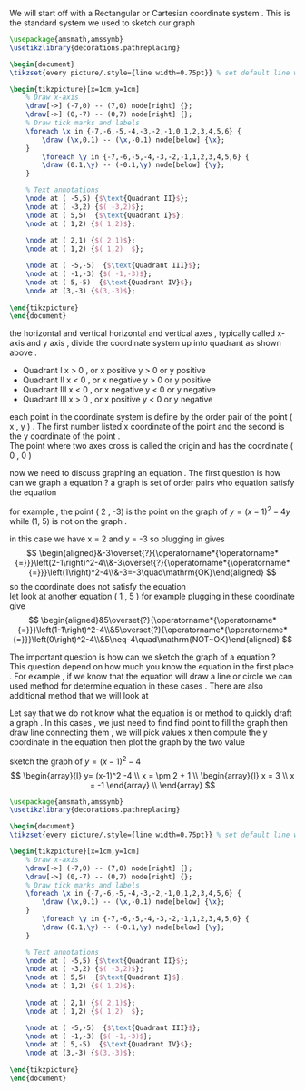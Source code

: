 
We will start off with a    Rectangular or Cartesian coordinate system  .   This is the standard system  we used to sketch our graph  

```tikz
\usepackage{amsmath,amssymb}
\usetikzlibrary{decorations.pathreplacing}

\begin{document}
\tikzset{every picture/.style={line width=0.75pt}} % set default line width

\begin{tikzpicture}[x=1cm,y=1cm]
    % Draw x-axis
    \draw[->] (-7,0) -- (7,0) node[right] {};
    \draw[->] (0,-7) -- (0,7) node[right] {};
    % Draw tick marks and labels
    \foreach \x in {-7,-6,-5,-4,-3,-2,-1,0,1,2,3,4,5,6} {
        \draw (\x,0.1) -- (\x,-0.1) node[below] {\x};
    }
        \foreach \y in {-7,-6,-5,-4,-3,-2,-1,1,2,3,4,5,6} {
        \draw (0.1,\y) -- (-0.1,\y) node[below] {\y};
    }

    % Text annotations  
	\node at ( -5,5) {$\text{Quadrant II}$};
    \node at ( -3,2) {$( -3,2)$}; 
    \node at ( 5,5)  {$\text{Quadrant I}$};
    \node at ( 1,2) {$( 1,2)$};
    
    \node at ( 2,1) {$( 2,1)$};
    \node at ( 1,2) {$( 1,2)  $};

	\node at ( -5,-5)  {$\text{Quadrant III}$};
    \node at ( -1,-3) {$( -1,-3)$}; 
    \node at ( 5,-5)  {$\text{Quadrant IV}$};
    \node at (3,-3) {$(3,-3)$};
    
\end{tikzpicture}
\end{document}


```
the horizontal  and vertical   horizontal and vertical  axes ,  typically called   x-axis and  y axis  ,  divide the  coordinate system  up into  quadrant   as shown  above  . 

-  Quadrant I   x >  0    ,  or  x  positive  y   >  0  or  y positive  
- Quadrant II    x <  0    ,  or  x  negative    y   >  0  or  y positive   
- Quadrant III  x <   0    ,  or  x  negative  y   <  0  or  y  negative  
- Quadrant III  x >   0    ,  or  x  positive   y   <  0  or  y  negative 

each  point in the coordinate system  is define by the order  pair  of the point ( x  ,   y  )   .  The first number listed x  coordinate  of the point and the second  is the y   coordinate of the  point  .  
The point where two axes  cross is called the  origin  and  has the coordinate  ( 0  , 0  ) 

now we  need to discuss graphing an equation  . The first question  is  how can  we graph  a equation ?   a  graph is  set of order  pairs  who equation satisfy    the equation  

for example , the  point ( 2 ,   -3)  is the point on the graph  of   $y=(x−1)^2−4y$ while  (1, 5)   is not on the graph  .  

in this case  we have x    = 2  and  y  =  -3   so  plugging   in gives  
$$
\begin{aligned}&-3\overset{?}{\operatorname*{\operatorname*{=}}}\left(2-1\right)^2-4\\&-3\overset{?}{\operatorname*{\operatorname*{=}}}\left(1\right)^2-4\\&-3=-3\quad\mathrm{OK}\end{aligned}
$$
so the coordinate  does not satisfy the equation   
let  look  at another equation   ( 1  ,  5 ) for example   plugging in these coordinate give  
$$
\begin{aligned}&5\overset{?}{\operatorname*{\operatorname*{=}}}\left(1-1\right)^2-4\\&5\overset{?}{\operatorname*{\operatorname*{=}}}\left(0\right)^2-4\\&5\neq-4\quad\mathrm{NOT~OK}\end{aligned}
$$

The important question is  how can  we sketch the graph  of a  equation  ?   
This question depend  on how much you know the equation in the first place  . For example  ,   if  we know that the  equation will draw  a line or circle  we can  used  method for determine   equation in these cases .  There  are  also  additional method that we will look at  

Let say that  we do not  know what the equation  is  or   method to  quickly  draft  a graph  . In this cases  , we just need to find  find  point to fill the graph then draw  line connecting them ,  we will  pick  values  x then compute the  y coordinate  in the  equation  then  plot the graph  by the two  value  

sketch the  graph  of $y= (x-1)^2  -4$  
$$
\begin{array}{l}
y= (x-1)^2  -4     \\
x = \pm 2  + 1  \\
\begin{array}{l} 
x  =  3  \\
x =   -1  
\end{array} \\ 
\end{array}
$$


```tikz
\usepackage{amsmath,amssymb}
\usetikzlibrary{decorations.pathreplacing}

\begin{document}
\tikzset{every picture/.style={line width=0.75pt}} % set default line width

\begin{tikzpicture}[x=1cm,y=1cm]
    % Draw x-axis
    \draw[->] (-7,0) -- (7,0) node[right] {};
    \draw[->] (0,-7) -- (0,7) node[right] {};
    % Draw tick marks and labels
    \foreach \x in {-7,-6,-5,-4,-3,-2,-1,0,1,2,3,4,5,6} {
        \draw (\x,0.1) -- (\x,-0.1) node[below] {\x};
    }
        \foreach \y in {-7,-6,-5,-4,-3,-2,-1,1,2,3,4,5,6} {
        \draw (0.1,\y) -- (-0.1,\y) node[below] {\y};
    }

    % Text annotations  
	\node at ( -5,5) {$\text{Quadrant II}$};
    \node at ( -3,2) {$( -3,2)$}; 
    \node at ( 5,5)  {$\text{Quadrant I}$};
    \node at ( 1,2) {$( 1,2)$};
    
    \node at ( 2,1) {$( 2,1)$};
    \node at ( 1,2) {$( 1,2)  $};

	\node at ( -5,-5)  {$\text{Quadrant III}$};
    \node at ( -1,-3) {$( -1,-3)$}; 
    \node at ( 5,-5)  {$\text{Quadrant IV}$};
    \node at (3,-3) {$(3,-3)$};
    
\end{tikzpicture}
\end{document}


```